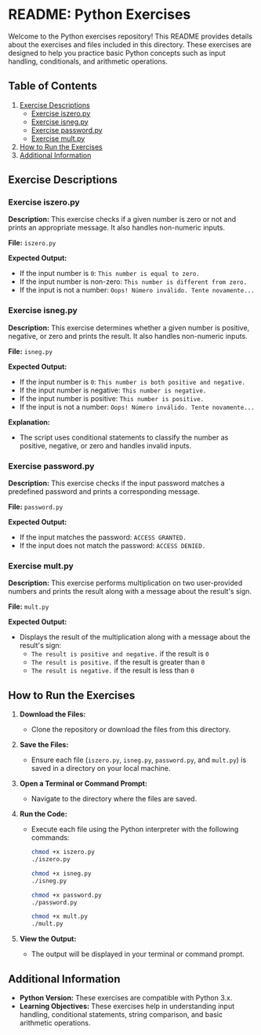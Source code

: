 # README: Python Exercises

Welcome to the Python exercises repository! This README provides details about the exercises and files included in this directory. These exercises are designed to help you practice basic Python concepts such as input handling, conditionals, and arithmetic operations.

## Table of Contents

1. [Exercise Descriptions](#exercise-descriptions)
   - [Exercise iszero.py](#exercise-iszeropy)
   - [Exercise isneg.py](#exercise-isnegpy)
   - [Exercise password.py](#exercise-passwordpy)
   - [Exercise mult.py](#exercise-multpy)
2. [How to Run the Exercises](#how-to-run-the-exercises)
3. [Additional Information](#additional-information)

## Exercise Descriptions

### Exercise iszero.py

**Description:**
This exercise checks if a given number is zero or not and prints an appropriate message. It also handles non-numeric inputs.

**File:** `iszero.py`


**Expected Output:**
- If the input number is `0`: `This number is equal to zero.`
- If the input number is non-zero: `This number is different from zero.`
- If the input is not a number: `Oops! Número inválido. Tente novamente...`


### Exercise isneg.py

**Description:**
This exercise determines whether a given number is positive, negative, or zero and prints the result. It also handles non-numeric inputs.

**File:** `isneg.py`


**Expected Output:**
- If the input number is `0`: `This number is both positive and negative.`
- If the input number is negative: `This number is negative.`
- If the input number is positive: `This number is positive.`
- If the input is not a number: `Oops! Número inválido. Tente novamente...`

**Explanation:**
- The script uses conditional statements to classify the number as positive, negative, or zero and handles invalid inputs.

### Exercise password.py

**Description:**
This exercise checks if the input password matches a predefined password and prints a corresponding message.

**File:** `password.py`

**Expected Output:**
- If the input matches the password: `ACCESS GRANTED.`
- If the input does not match the password: `ACCESS DENIED.`

### Exercise mult.py

**Description:**
This exercise performs multiplication on two user-provided numbers and prints the result along with a message about the result's sign.

**File:** `mult.py`

**Expected Output:**
- Displays the result of the multiplication along with a message about the result's sign:
  - `The result is positive and negative.` if the result is `0`
  - `The result is positive.` if the result is greater than `0`
  - `The result is negative.` if the result is less than `0`


## How to Run the Exercises

1. **Download the Files:**
   - Clone the repository or download the files from this directory.

2. **Save the Files:**
   - Ensure each file (`iszero.py`, `isneg.py`, `password.py`, and `mult.py`) is saved in a directory on your local machine.

3. **Open a Terminal or Command Prompt:**
   - Navigate to the directory where the files are saved.

4. **Run the Code:**
   - Execute each file using the Python interpreter with the following commands:
     ```bash
     chmod +x iszero.py
     ./iszero.py
     ```
     ```bash
     chmod +x isneg.py
     ./isneg.py     
     ```
     ```bash
     chmod +x password.py
     ./password.py
     ```
     ```bash
     chmod +x mult.py
     ./mult.py
     ```

5. **View the Output:**
   - The output will be displayed in your terminal or command prompt.

## Additional Information

- **Python Version:** These exercises are compatible with Python 3.x.
- **Learning Objectives:** These exercises help in understanding input handling, conditional statements, string comparison, and basic arithmetic operations.
